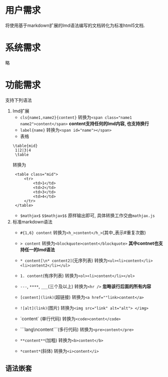 # 用户需求
将使用基于markdown扩展的lmd语法编写的文档转化为标准html5文档.

# 系统需求
略

# 功能需求
支持下列语法
1. lmd扩展
   * `cls{name1,name2}{content}`
      转换为`<span class="name1 name2">content</span>`
      **content支持任何的lmd内容, 也支持换行**
   * `label{name}`
      转换为`<span id="name"></span>`
   * 表格
   ```
   \table{mid}
	1|2|3|4
	\table
   ```
   转换为
   ```
	<table class="mid">
		<tr>
			<td>1</td>
			<td>2</td>
			<td>3</td>
			<td>4</td>
		</tr>
	</table>
	```
   * `$mathjax$` `$$mathjax$$`
   原样输出即可, 具体转换工作交由`mathjax.js`
1. 标准markdown语法
   * `#{1,6} content`
      转换为`<h_>content</h_>`(其中_表示#重复次数)
   * `> content`
      转换为`<blockquote>content</blockquote>`
      **其中contnet也支持任一的lmd语法**
   * `* content[\n* content2]`(无序列表)
      转换为`<ul><li>content</li><li>content2</li></ul>`

   * `1. content`(有序列表)
      转换为`<ol><li>content</li></ol>`
   * `---`, `****`, `___`(三个及以上)
      转换为`<hr />` **忽略该行后面的所有内容**
   * `[content](link)`(超链接)
      转换为`<a href=""link>content</a>`
   * `![alt](link)`(图片)
      转换为`<img src="link" alt="alt"> </img>`
   * \`content\` (单行代码)
      转换为`<code>content</code>`
   * \`\`\`lang\ncontent\`\`\`(多行代码)
      转换为`<pre>content</pre>`
   * `**content**`(加粗)
      转换为`<b>content</b>`
   * `*content*`(斜体)
      转换为`<i>content</i>`

## 语法嵌套

